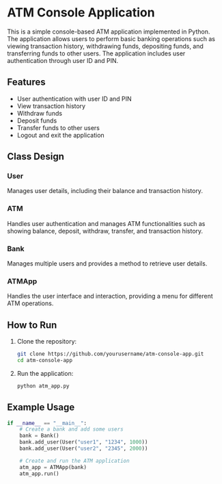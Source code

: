 # ATM Console Application

This is a simple console-based ATM application implemented in Python. The application allows users to perform basic banking operations such as viewing transaction history, withdrawing funds, depositing funds, and transferring funds to other users. The application includes user authentication through user ID and PIN.

## Features

- User authentication with user ID and PIN
- View transaction history
- Withdraw funds
- Deposit funds
- Transfer funds to other users
- Logout and exit the application

## Class Design

### User

Manages user details, including their balance and transaction history.

### ATM

Handles user authentication and manages ATM functionalities such as showing balance, deposit, withdraw, transfer, and transaction history.

### Bank

Manages multiple users and provides a method to retrieve user details.

### ATMApp

Handles the user interface and interaction, providing a menu for different ATM operations.

## How to Run

1. Clone the repository:
    ```bash
    git clone https://github.com/yourusername/atm-console-app.git
    cd atm-console-app
    ```

2. Run the application:
    ```bash
    python atm_app.py
    ```

## Example Usage

```python
if __name__ == "__main__":
    # Create a bank and add some users
    bank = Bank()
    bank.add_user(User("user1", "1234", 1000))
    bank.add_user(User("user2", "2345", 2000))

    # Create and run the ATM application
    atm_app = ATMApp(bank)
    atm_app.run()
